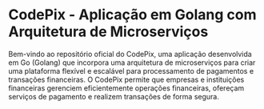 # CodePix - Aplicação em Golang com Arquitetura de Microserviços

Bem-vindo ao repositório oficial do CodePix, uma aplicação desenvolvida em Go (Golang) que incorpora uma arquitetura de microserviços para criar uma plataforma flexível e escalável para processamento de pagamentos e transações financeiras. O CodePix permite que empresas e instituições financeiras gerenciem eficientemente operações financeiras, ofereçam serviços de pagamento e realizem transações de forma segura.

